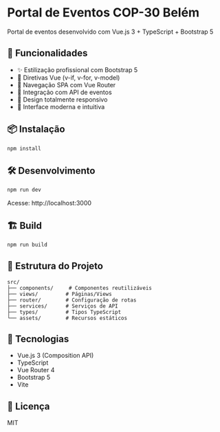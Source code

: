# Portal de Eventos COP-30 Belém

Portal de eventos desenvolvido com Vue.js 3 + TypeScript + Bootstrap 5

## 🚀 Funcionalidades

- ✨ Estilização profissional com Bootstrap 5
- 🎯 Diretivas Vue (v-if, v-for, v-model)
- 🔄 Navegação SPA com Vue Router
- 📡 Integração com API de eventos
- 📱 Design totalmente responsivo
- 🎨 Interface moderna e intuitiva

## 📦 Instalação

```bash
npm install
```

## 🛠️ Desenvolvimento

```bash
npm run dev
```

Acesse: http://localhost:3000

## 🏗️ Build

```bash
npm run build
```

## 📄 Estrutura do Projeto

```
src/
├── components/     # Componentes reutilizáveis
├── views/         # Páginas/Views
├── router/        # Configuração de rotas
├── services/      # Serviços de API
├── types/         # Tipos TypeScript
└── assets/        # Recursos estáticos
```

## 🌟 Tecnologias

- Vue.js 3 (Composition API)
- TypeScript
- Vue Router 4
- Bootstrap 5
- Vite

## 📝 Licença

MIT
